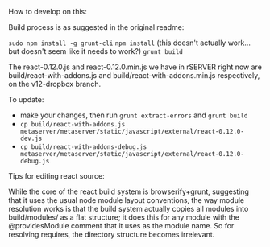 How to develop on this:

Build process is as suggested in the original readme:

`sudo npm install -g grunt-cli`
`npm install` (this doesn't actually work... but doesn't seem like it needs to work?)
`grunt build`

The react-0.12.0.js and react-0.12.0.min.js we have in rSERVER right now are build/react-with-addons.js and build/react-with-addons.min.js respectively, on the v12-dropbox branch.

To update:
* make your changes, then run `grunt extract-errors` and `grunt build`
* `cp build/react-with-addons.js metaserver/metaserver/static/javascript/external/react-0.12.0-dev.js`
* `cp build/react-with-addons-debug.js metaserver/metaserver/static/javascript/external/react-0.12.0-debug.js`

Tips for editing react source:

While the core of the react build system is browserify+grunt, suggesting that it uses the usual node module layout conventions, the way module resolution works is that the build system actually copies all modules into build/modules/ as a flat structure; it does this for any module with the @providesModule comment that it uses as the module name.  So for resolving requires, the directory structure becomes irrelevant.
